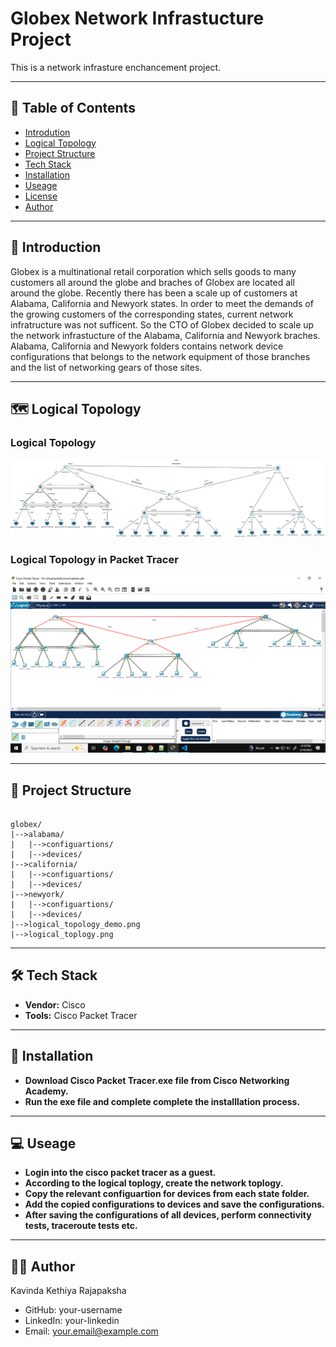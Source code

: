 # Globex Network Infrastucture Project

This is a network infrasture enchancement project.

---

## 📖 Table of Contents

- [Introdution](#introduction)
- [Logical Topology](#logical-topology)
- [Project Structure](#project-structure)
- [Tech Stack](#tech-stack)
- [Installation](#installation)
- [Useage](#useage)
- [License](#license)
- [Author](#author)

---

## 👋 Introduction

Globex is a multinational retail corporation which sells goods to many customers all around the globe and braches of Globex are located all around the globe. Recently there has been a scale up of customers at Alabama, California and Newyork states. In order to meet the demands of the growing customers of the corresponding states, current network infratructure was not sufficent. So the CTO of Globex decided to scale up the network infrastucture of the Alabama, California and Newyork braches. Alabama, California and Newyork folders contains network device configurations that belongs to the network equipment of those branches and the list of networking gears of those sites.

---

## 🗺️ Logical Topology

### Logical Topology

![Logical Toplogy](./logical_topology.png)

### Logical Topology in Packet Tracer

![Logical Toplogy Demo](./logical_topology_demo.png)

---

## 📁 Project Structure

```

globex/
|-->alabama/
|   |-->configuartions/
|   |-->devices/
|-->california/
|   |-->configuartions/
|   |-->devices/
|-->newyork/
|   |-->configuartions/
|   |-->devices/
|-->logical_topology_demo.png
|-->logical_toplogy.png

```

---

## 🛠 Tech Stack

- **Vendor:** Cisco
- **Tools:** Cisco Packet Tracer

---

## 🚀 Installation

- **Download Cisco Packet Tracer.exe file from Cisco Networking Academy.**
- **Run the exe file and complete complete the installlation process.**

---

## 💻 Useage

- **Login into the cisco packet tracer as a guest.**
- **According to the logical toplogy, create the network toplogy.**
- **Copy the relevant configuartion for devices from each state folder.**
- **Add the copied configurations to devices and save the configurations.**
- **After saving the configurations of all devices, perform connectivity tests, traceroute tests etc.**

---

## 🧑‍💻 Author

Kavinda Kethiya Rajapaksha

- GitHub: your-username
- LinkedIn: your-linkedin
- Email: your.email@example.com
